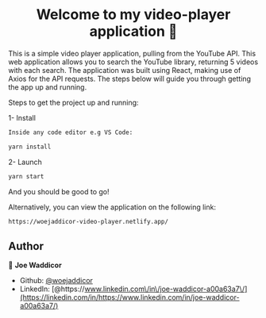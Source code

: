 <h1 align="center">Welcome to my video-player application 👋</h1>

<p>This is a simple video player application, pulling from the YouTube API. This web application allows you to search the YouTube library, returning 5 videos with each search. The application was built using React, making use of Axios for the API requests. The steps below will guide you through getting the app up and running.
</p>

Steps to get the project up and running:

1- Install

```sh
Inside any code editor e.g VS Code:

yarn install
```

2- Launch

```sh
yarn start
```

And you should be good to go!

Alternatively, you can view the application on the following link:

```sh
https://woejaddicor-video-player.netlify.app/
```

## Author

👤 **Joe Waddicor**

- Github: [@woejaddicor](https://github.com/woejaddicor)
- LinkedIn: [@https:\/\/www.linkedin.com\/in\/joe-waddicor-a00a63a7\/](https://linkedin.com/in/https://www.linkedin.com/in/joe-waddicor-a00a63a7/)

